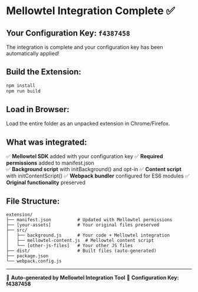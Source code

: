 # Mellowtel Integration Complete ✅

## Your Configuration Key: `f4387458`

The integration is complete and your configuration key has been automatically applied!

## Build the Extension:
```bash
npm install
npm run build
```

## Load in Browser:
Load the entire folder as an unpacked extension in Chrome/Firefox.

## What was integrated:
✅ **Mellowtel SDK** added with your configuration key
✅ **Required permissions** added to manifest.json  
✅ **Background script** with initBackground() and opt-in
✅ **Content script** with initContentScript()
✅ **Webpack bundler** configured for ES6 modules
✅ **Original functionality** preserved

## File Structure:
```
extension/
├── manifest.json          # Updated with Mellowtel permissions
├── [your-assets]          # Your original files preserved
├── src/
│   ├── background.js      # Your code + Mellowtel integration
│   ├── mellowtel-content.js  # Mellowtel content script
│   └── [other-js-files]   # Your other JS files
├── dist/                  # Built files (auto-generated)
├── package.json
└── webpack.config.js
```

---
🤖 **Auto-generated by Mellowtel Integration Tool**
🔑 **Configuration Key: f4387458**